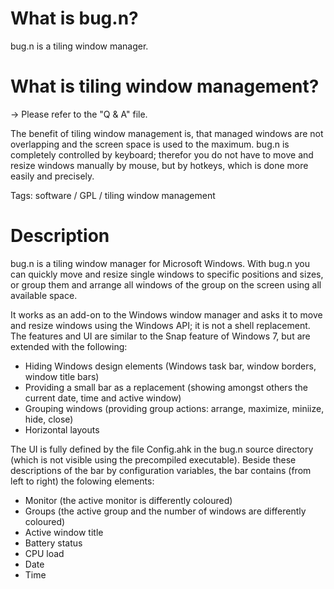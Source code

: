 # What is bug.n? #

bug.n is a tiling window manager.


# What is tiling window management? #
→ Please refer to the "Q & A" file.

The benefit of tiling window management is, that managed windows are not overlapping and the screen space is used to the maximum.
bug.n is completely controlled by keyboard; therefor you do not have to move and resize windows manually by mouse, but by hotkeys, which is done more easily and precisely.

Tags: software / GPL / tiling window management

# Description #

bug.n is a tiling window manager for Microsoft Windows. With bug.n you can quickly move and resize single windows to specific positions and sizes, or group them and arrange all windows of the group on the screen using all available space.

It works as an add-on to the Windows window manager and asks it to move and resize windows using the Windows API; it is not a shell replacement. The features and UI are similar to the Snap feature of Windows 7, but are extended with the following:

  * Hiding Windows design elements (Windows task bar, window borders, window title bars)
  * Providing a small bar as a replacement (showing amongst others the current date, time and active window)
  * Grouping windows (providing group actions: arrange, maximize, miniize, hide, close)
  * Horizontal layouts

The UI is fully defined by the file Config.ahk in the bug.n source directory (which is not visible using the precompiled executable). Beside these descriptions of the bar by configuration variables, the bar contains (from left to right) the folowing elements:

  * Monitor (the active monitor is differently coloured)
  * Groups (the active group and the number of windows are differently coloured)
  * Active window title
  * Battery status
  * CPU load
  * Date
  * Time